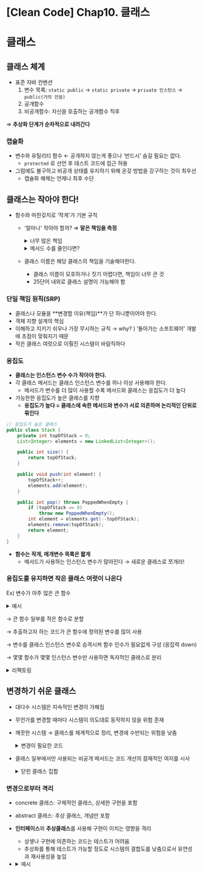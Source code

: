 # [Clean Code] Chap10. 클래스


<!--more-->

# 클래스

## 클래스 체계

- 표준 자바 컨벤션
  1. 변수 목록: `static public` → `static private` → `private 인스턴스` → `public(거의 안씀)`
  2. 공개함수
  3. 비공개함수: 자신을 호출하는 공개함수 직후

⇒ **추상화 단계가 순차적으로 내려간다**

### 캡슐화

- 변수와 유틸리티 함수 ← 공개하지 않는게 좋으나 ‘반드시' 숨길 필요는 없다.
  - `protected` 로 선언 후 테스트 코드에 접근 허용
- 그럼에도 불구하고 비공개 상태를 유지하기 위해 온갖 방법을 강구하는 것이 최우선
  - 캡슐화 해제는 언제나 최후 수단

## 클래스는 작아야 한다!

- 함수와 마찬갖지로 ‘작게'가 기본 규칙

  - ‘얼마나' 작아야 할까? ⇒ **맡은 책임을 측정**
    <details>
    <summary>너무 많은 책임</summary>
    <div markdown="1">

    ```java
    public class SuperDashboard extends JFrame implements MetaDataUser {
    	public String getCustomizerLanguagePath()
    	public void setSystemConfigPath(String systemConfigPath)
    	public String getSystemConfigDocument()
    	public void setSystemConfigDocument(String systemConfigDocument)
    	public boolean getGuruState()
    	public boolean getNoviceState()
    	public boolean getOpenSourceState()
    	public void showObject(MetaObject object)
    	public void showProgress(String s)
    	public boolean isMetadataDirty()
    	public void setIsMetadataDirty(boolean isMetadataDirty)
    	public Component getLastFocusedComponent()
    	public void setLastFocused(Component lastFocused)
    	public void setMouseSelectState(boolean isMouseSelected)
    	public boolean isMouseSelected()
    	public LanguageManager getLanguageManager()
    	public Project getProject()
    	public Project getFirstProject()
    	public Project getLastProject()
    	public String getNewProjectName()
    	public void setComponentSizes(Dimension dim)
    	public String getCurrentDir()
    	public void setCurrentDir(String newDir)
    	public void updateStatus(int dotPos, int markPos)
    	public Class[] getDataBaseClasses()
    	public MetadataFeeder getMetadataFeeder()
    	public void addProject(Project project)
    	public boolean setCurrentProject(Project project)
    	public boolean removeProject(Project project)
    	public MetaProjectHeader getProgramMetadata()
    	public void resetDashboard()
    	public Project loadProject(String fileName, String projectName)
    	public void setCanSaveMetadata(boolean canSave)
    	public MetaObject getSelectedObject()
    	public void deselectObjects()
    	public void setProject(Project project)
    	public void editorAction(String actionName, ActionEvent event)
    	public void setMode(int mode)
    	public FileManager getFileManager()
    	public void setFileManager(FileManager fileManager)
    	public ConfigManager getConfigManager()
    	public void setConfigManager(ConfigManager configManager)
    	public ClassLoader getClassLoader()
    	public void setClassLoader(ClassLoader classLoader)
    	public Properties getProps()
    	public String getUserHome()
    	public String getBaseDir()
    	public int getMajorVersionNumber()
    	public int getMinorVersionNumber()
    	public int getBuildNumber()
    	public MetaObject pasting(MetaObject target, MetaObject pasted, MetaProject project)
    	public void processMenuItems(MetaObject metaObject)
    	public void processMenuSeparators(MetaObject metaObject)
    	public void processTabPages(MetaObject metaObject)
    	public void processPlacement(MetaObject object)
    	public void processCreateLayout(MetaObject object)
    	public void updateDisplayLayer(MetaObject object, int layerIndex)
    	public void propertyEditedRepaint(MetaObject object)
    	public void processDeleteObject(MetaObject object)
    	public boolean getAttachedToDesigner()
    	public void processProjectChangedState(boolean hasProjectChanged)
    	public void processObjectNameChanged(MetaObject object)
    	public void runProject()
    	public void setAçowDragging(boolean allowDragging)
    	public boolean allowDragging()
    	public boolean isCustomizing()
    	public void setTitle(String title)
    	public IdeMenuBar getIdeMenuBar()
    	public void showHelper(MetaObject metaObject, String propertyName)

    	// ... many non-public methods follow ...
    }
    ```

    </div>
    </details>

    <details>
    <summary>메서드 수를 줄인다면?</summary>
    <div markdown="1">

    ```java
    public class SuperDashboard extends JFrame implements MetaDataUser {
    	// 책임1. Swing 컴포넌트 관리
    	public Component getLastFocusedComponent()
    	public void setLastFocused(Component lastFocused)

    	// 책임2. 소프트웨어 버전 추적
    	public int getMajorVersionNumber()
    	public int getMinorVersionNumber()
    	public int getBuildNumber()
    }
    ```

    - 메서드 수가 작음에도 불구하고 **책임이 너무 많다!**
      - 버전 관리를 담당하는 메서드를 따로 분리하여 `Version` 클래스를 만들 수 있다
        ```java
        public class Version {
        	public int getMajorVersionNumber()
        	public int getMinorVersionNumber()
        	public int getBuildNumber()
        }
        ```

    </div>
    </details>

  - 클래스 이름은 해당 클래스의 책임을 기술해야한다.
    - 클래스 이름이 모호하거나 짓기 어렵다면, 책임이 너무 큰 것
    - 25단어 내외로 클래스 설명이 가능해야 함

### 단일 책임 원칙(SRP)

- 클래스나 모듈을 **변경할 이유(책임)**가 단 하나뿐이어야 한다.
- 객체 지향 설계의 핵심
- 이해하고 지키기 쉬우나 가장 무시하는 규칙
  → why? ) ‘돌아가는 소프트웨어' 개발에 초점이 맞춰지기 때문
- 작은 클래스 여럿으로 이뤙진 시스템이 바람직하다

### 응집도

- **클래스는 인스턴스 변수 수가 작아야 한다.**
- 각 클래스 메서드는 클래스 인스턴스 변수를 하나 이상 사용해야 한다.
  - 메서드가 변수를 더 많이 사용할 수록 메서드와 클래스는 응집도가 더 높다
- 가능한한 응집도가 높은 클래스를 지향
  - **응집도가 높다 = 클래스에 속한 메서드와 변수가 서로 의존하며 논리적인 단위로 묶인다**

```java
// 응집도가 높은 클래스
public class Stack {
	private int topOfStack = 0;
	List<Integer> elements = new LinkedList<Integer>();

	public int size() {
		return topOfStack;
	}

	public void push(int element) {
		topOfStack++;
		elements.add(element);
	}

	public int pop() throws PoppedWhenEmpty {
		if (topOfStack == 0)
			throw new PoppedWhenEmpty();
		int element = elements.get(--topOfStack);
		elements.remove(topOfStack);
		return element;
	}
}
```

- **함수는 작게, 매개변수 목록은 짧게**
  - 메서드가 사용하는 인스턴스 변수가 많아진다 → 새로운 클래스로 쪼개라!

### 응집도를 유지하면 작은 클래스 여럿이 나온다

Ex) 변수가 아주 많은 큰 함수

  <details>
  <summary>예시</summary>
  <div markdown="1">

    ```java
    package literatePrimes;

    public class PrintPrimes {
      public static void main(String[] args) {
        final int M = 1000;
        final int RR = 50;
        final int CC = 4;
        final int WW = 10;
        final int ORDMAX = 30;
        int P[] = new int[M + 1];
        int PAGENUMBER;
        int PAGEOFFSET;
        int ROWOFFSET;
        int C;
        int J;
        int K;
        boolean JPRIME;
        int ORD;
        int SQUARE;
        int N;
        int MULT[] = new int[ORDMAX + 1];

        J = 1;
        K = 1;
        P[1] = 2;
        ORD = 2;
        SQUARE = 9;

        while (K < M) {
          do {
            J = J + 2;
            if (J == SQUARE) {
              ORD = ORD + 1;
              SQUARE = P[ORD] * P[ORD];
              MULT[ORD - 1] = J;
            }
            N = 2;
            JPRIME = true;
            while (N < ORD && JPRIME) {
              while (MULT[N] < J)
                MULT[N] = MULT[N] + P[N] + P[N];
              if (MULT[N] == J)
                JPRIME = false;
              N = N + 1;
            }
          } while (!JPRIME);
          K = K + 1;
          P[K] = J;
        }
        {
          PAGENUMBER = 1;
          PAGEOFFSET = 1;
          while (PAGEOFFSET <= M) {
            System.out.println("The First " + M + " Prime Numbers --- Page " + PAGENUMBER);
            System.out.println("");
            for (ROWOFFSET = PAGEOFFSET; ROWOFFSET < PAGEOFFSET + RR; ROWOFFSET++) {
              for (C = 0; C < CC;C++)
                if (ROWOFFSET + C * RR <= M)
                  System.out.format("%10d", P[ROWOFFSET + C * RR]);
              System.out.println("");
            }
            System.out.println("\f"); PAGENUMBER = PAGENUMBER + 1; PAGEOFFSET = PAGEOFFSET + RR * CC;
          }
        }
      }
    }
    ```

  </div>
  </details>

→ 큰 함수 일부를 작은 함수로 분할

→ 추출하고자 하는 코드가 큰 함수에 정의된 변수를 많이 사용

→ 변수를 클래스 인스턴스 변수로 승격시켜 함수 인수가 필요없게 구성 (응집력 down)

→ 몇몇 함수가 몇몇 인스턴스 변수만 사용하면 독자적인 클래스로 분리

  <details>
  <summary>리펙토링</summary>
  <div markdown="1">

```java
package literatePrimes;

// PrimePrinter 클래스: main함수 하나만 포함, 실행 환경을 책임
public class PrimePrinter {
	public static void main(String[] args) {
		final int NUMBER_OF_PRIMES = 1000;
		int[] primes = PrimeGenerator.generate(NUMBER_OF_PRIMES);

		final int ROWS_PER_PAGE = 50;
		final int COLUMNS_PER_PAGE = 4;
		RowColumnPagePrinter tablePrinter =
			new RowColumnPagePrinter(ROWS_PER_PAGE,
						COLUMNS_PER_PAGE,
						"The First " + NUMBER_OF_PRIMES + " Prime Numbers");
		tablePrinter.print(primes);
	}
}
```

```java
package literatePrimes;

import java.io.PrintStream;

// RowColumnPagePrinter 클래스: 숫자목록을 행과 열에 맞추어 페이지를 출력
public class RowColumnPagePrinter {
	private int rowsPerPage;
	private int columnsPerPage;
	private int numbersPerPage;
	private String pageHeader;
	private PrintStream printStream;

	public RowColumnPagePrinter(int rowsPerPage, int columnsPerPage, String pageHeader) {
		this.rowsPerPage = rowsPerPage;
		this.columnsPerPage = columnsPerPage;
		this.pageHeader = pageHeader;
		numbersPerPage = rowsPerPage * columnsPerPage;
		printStream = System.out;
	}

	public void print(int data[]) {
		int pageNumber = 1;
		for (int firstIndexOnPage = 0 ;
			firstIndexOnPage < data.length ;
			firstIndexOnPage += numbersPerPage) {
			int lastIndexOnPage =  Math.min(firstIndexOnPage + numbersPerPage - 1, data.length - 1);
			printPageHeader(pageHeader, pageNumber);
			printPage(firstIndexOnPage, lastIndexOnPage, data);
			printStream.println("\f");
			pageNumber++;
		}
	}

	private void printPage(int firstIndexOnPage, int lastIndexOnPage, int[] data) {
		int firstIndexOfLastRowOnPage =
		firstIndexOnPage + rowsPerPage - 1;
		for (int firstIndexInRow = firstIndexOnPage ;
			firstIndexInRow <= firstIndexOfLastRowOnPage ;
			firstIndexInRow++) {
			printRow(firstIndexInRow, lastIndexOnPage, data);
			printStream.println("");
		}
	}

	private void printRow(int firstIndexInRow, int lastIndexOnPage, int[] data) {
		for (int column = 0; column < columnsPerPage; column++) {
			int index = firstIndexInRow + column * rowsPerPage;
			if (index <= lastIndexOnPage)
				printStream.format("%10d", data[index]);
		}
	}

	private void printPageHeader(String pageHeader, int pageNumber) {
		printStream.println(pageHeader + " --- Page " + pageNumber);
		printStream.println("");
	}

	public void setOutput(PrintStream printStream) {
		this.printStream = printStream;
	}
}
```

```java
package literatePrimes;

import java.util.ArrayList;

// PrimeGenerator 클래스: 소수 목록을 생성
public class PrimeGenerator {
	private static int[] primes;
	private static ArrayList<Integer> multiplesOfPrimeFactors;

	protected static int[] generate(int n) {
		primes = new int[n];
		multiplesOfPrimeFactors = new ArrayList<Integer>();
		set2AsFirstPrime();
		checkOddNumbersForSubsequentPrimes();
		return primes;
	}

	private static void set2AsFirstPrime() {
		primes[0] = 2;
		multiplesOfPrimeFactors.add(2);
	}

	private static void checkOddNumbersForSubsequentPrimes() {
		int primeIndex = 1;
		for (int candidate = 3 ; primeIndex < primes.length ; candidate += 2) {
			if (isPrime(candidate))
				primes[primeIndex++] = candidate;
		}
	}

	private static boolean isPrime(int candidate) {
		if (isLeastRelevantMultipleOfNextLargerPrimeFactor(candidate)) {
			multiplesOfPrimeFactors.add(candidate);
			return false;
		}
		return isNotMultipleOfAnyPreviousPrimeFactor(candidate);
	}

	private static boolean isLeastRelevantMultipleOfNextLargerPrimeFactor(int candidate) {
		int nextLargerPrimeFactor = primes[multiplesOfPrimeFactors.size()];
		int leastRelevantMultiple = nextLargerPrimeFactor * nextLargerPrimeFactor;
		return candidate == leastRelevantMultiple;
	}

	private static boolean isNotMultipleOfAnyPreviousPrimeFactor(int candidate) {
		for (int n = 1; n < multiplesOfPrimeFactors.size(); n++) {
			if (isMultipleOfNthPrimeFactor(candidate, n))
				return false;
		}
		return true;
	}

	private static boolean isMultipleOfNthPrimeFactor(int candidate, int n) {
		return candidate == smallestOddNthMultipleNotLessThanCandidate(candidate, n);
	}

	private static int smallestOddNthMultipleNotLessThanCandidate(int candidate, int n) {
		int multiple = multiplesOfPrimeFactors.get(n);
		while (multiple < candidate)
			multiple += 2 * primes[n];
		multiplesOfPrimeFactors.set(n, multiple);
		return multiple;
	}
}
```

- 프로그램 길이가 길어짐
  - 서술적인 변수 이름 사용
  - 코드에 주석을 추가하는 수단 → 함수 선언 & 클래스 선언
  - 가독성을 위한 공백 추가
- 기존 프로그램의 로직을 그대로 두고 리펙토링 수행

  - 프로그램 동작을 검증하는 테스트 슈트 작성
  - 한번에 하나씩 수차례에 거쳐 코드변경
    - 코드를 변경할 때마다 테스트를 수행

  </div>
  </details>

## 변경하기 쉬운 클래스

- 대다수 시스템은 지속적인 변경이 가해짐
- 무언가를 변경할 때마다 시스템이 의도대로 동작하지 않을 위험 존재
- 깨끗한 시스템 → 클래스를 체계적으로 정리, 변경에 수반되는 위험을 낮춤
  <details>
  <summary>변경이 필요한 코드</summary>
  <div markdown="1">

  ```java
  public class Sql {
  	public Sql(String table, Column[] columns)
  	public String create()
  	public String insert(Object[] fields)
  	public String selectAll()
  	public String findByKey(String keyColumn, String keyValue)
  	public String select(Column column, String pattern)
  	public String select(Criteria criteria)
  	public String preparedInsert()
  	private String columnList(Column[] columns)
  	private String valuesList(Object[] fields, final Column[] columns) private String selectWithCriteria(String criteria)
  	private String placeholderList(Column[] columns)
  }
  ```

  - 새로운 SQL문을 지원하거나 SQL문을 수정할 때 수정이 필요함 → **SRP 위반**

</div>
</details>

- 클래스 일부에서만 사용되는 비공개 메서드는 코드 개선의 잠재적인 여지를 시사
  <details>
  <summary>닫힌 클래스 집합</summary>
  <div markdown="1">

  ```java
  	abstract public class Sql {
  		public Sql(String table, Column[] columns)
  		abstract public String generate();
  	}
  	public class CreateSql extends Sql {
  		public CreateSql(String table, Column[] columns)
  		@Override public String generate()
  	}

  	public class SelectSql extends Sql {
  		public SelectSql(String table, Column[] columns)
  		@Override public String generate()
  	}

  	public class InsertSql extends Sql {
  		public InsertSql(String table, Column[] columns, Object[] fields)
  		@Override public String generate()
  		private String valuesList(Object[] fields, final Column[] columns)
  	}

  	public class SelectWithCriteriaSql extends Sql {
  		public SelectWithCriteriaSql(
  		String table, Column[] columns, Criteria criteria)
  		@Override public String generate()
  	}

  	public class SelectWithMatchSql extends Sql {
  		public SelectWithMatchSql(String table, Column[] columns, Column column, String pattern)
  		@Override public String generate()
  	}

  	public class FindByKeySql extends Sql public FindByKeySql(
  		String table, Column[] columns, String keyColumn, String keyValue)
  		@Override public String generate()
  	}

  	public class PreparedInsertSql extends Sql {
  		public PreparedInsertSql(String table, Column[] columns)
  		@Override public String generate() {
  		private String placeholderList(Column[] columns)
  	}

  	public class Where {
  		public Where(String criteria) public String generate()
  	}

  	public class ColumnList {
  		public ColumnList(Column[] columns) public String generate()
  	}
  ```

  - 공개 인터페이스 → 파생 클래스
  - 비공개 메서드 → 파생 클래스로 이동
  - 모든 파생 클래스가 사용하는 비공개 메서드 → 유틸리티 클래스(`Where`, `ColumnList`)

  - 각 클래스가 단순하고 이해하기 쉬움
  - 함수 하나를 수정해도 다른 함수가 고장날 위험도 배제
  - 테스트 관점에서 모든 논리 증명에도 용이
  - OCP원칙 준수

</div>
</details>

### 변경으로부터 격리

- concrete 클래스: 구체적인 클래스, 상세한 구현을 포함
- abstract 클래스: 추상 클래스, 개념만 포함
- **인터페이스**와 **추상클래스**를 사용해 구현이 미치는 영향을 격리

  - 상셓나 구현에 의존하는 코드는 테스트가 어려움
  - 추상화를 통해 테스트가 가능할 정도로 시스템의 결합도를 낮춤으로서 유연성과 재사용성을 높임

- <details>
  <summary>예시</summary>
  <div markdown="1">

  ```java
  // 인터페이스(StockExchange)를 생성한 후 메서드를 선언
  public interface StockExchange {
    Money currentPrice(String symbol);
  }
  ```

  ```java
  // StockExchange 인터페이스를 구현하는 TokyoStockExchange 클래스를 구현
  public Portfolio {
    private StockExchange exchange;
    public Portfolio(StockExchange exchange) {
      this.exchange = exchange;
    }
    // ...
  }
  ```

  ```java
  // 테스트용 클래스(FixedStockExchangeStub) By TokyoStockExchange 클래스
  public class PortfolioTest {
    private FixedStockExchangeStub exchange;
    private Portfolio portfolio;

    @Before
    protected void setUp() throws Exception {
      exchange = new FixedStockExchangeStub();
      exchange.fix("MSFT", 100);
      portfolio = new Portfolio(exchange);
    }

    @Test
    public void GivenFiveMSFTTotalShouldBe500() throws Exception {
      portfolio.add(5, "MSFT");
      Assert.assertEquals(500, portfolio.value());
    }
  }
  ```

  </div>
  </details>


